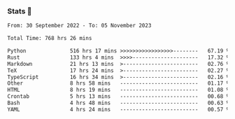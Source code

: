 ### Stats 👋
<!--START_SECTION:waka-->

```txt
From: 30 September 2022 - To: 05 November 2023

Total Time: 768 hrs 26 mins

Python              516 hrs 17 mins >>>>>>>>>>>>>>>>>--------   67.19 %
Rust                133 hrs 4 mins  >>>>---------------------   17.32 %
Markdown            21 hrs 13 mins  >------------------------   02.76 %
TeX                 17 hrs 24 mins  >------------------------   02.27 %
TypeScript          16 hrs 34 mins  >------------------------   02.16 %
Other               8 hrs 58 mins   -------------------------   01.17 %
HTML                8 hrs 19 mins   -------------------------   01.08 %
Crontab             5 hrs 13 mins   -------------------------   00.68 %
Bash                4 hrs 48 mins   -------------------------   00.63 %
YAML                4 hrs 24 mins   -------------------------   00.57 %
```

<!--END_SECTION:waka-->

<!--
**buhaytza2005/buhaytza2005** is a ✨ _special_ ✨ repository because its `README.md` (this file) appears on your GitHub profile.

Here are some ideas to get you started:

- 🔭 I’m currently working on ...
- 🌱 I’m currently learning ...
- 👯 I’m looking to collaborate on ...
- 🤔 I’m looking for help with ...
- 💬 Ask me about ...
- 📫 How to reach me: ...
- 😄 Pronouns: ...
- ⚡ Fun fact: ...
-->


